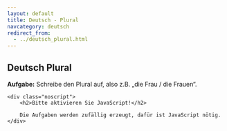 ```yaml
---
layout: default
title: Deutsch - Plural
navcategory: deutsch
redirect_from:
  - ../deutsch_plural.html
---
```


## Deutsch Plural

**Aufgabe:** Schreibe den Plural auf, also z.B. „die Frau / die Frauen“.

<script src="../js/deutsch.js"></script>
<script type="text/javascript">

    var already = new Array();

    for (var i = 0; i < 27; i++) {
        do {
            var a = Math.floor(Math.random() * wortschatz_klasse3.length);
            var key = a;
        } while (already.indexOf(key) != -1 || !wortschatz_klasse3[a][2] /* has no plural*/);

        document.write("<div class=\"deutschTest\"><i>[</i>");
        document.write(writeWord(wortschatz_klasse3[a][0] + " " + wortschatz_klasse3[a][1], true));

        for (var j = 0; j < 100; j++) {
            document.write("  <i>_</i>");
        }
        document.write("  <i>]</i>");

        document.write("</div>");
        already.push(key);
    }
</script><noscript>
    <div class="noscript">
        <h2>Bitte aktivieren Sie JavaScript!</h2>

        Die Aufgaben werden zufällig erzeugt, dafür ist JavaScript nötig.
    </div>
</noscript>

